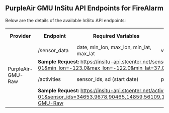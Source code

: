 ## PurpleAir GMU InSitu API Endpoints for FireAlarm

Below are the details of the available InSitu API endpoints:
<table>
  <tr>
    <th>Provider</th>
    <th>Endpoint</th>
    <th>Required Variables</th>
    <th>Optional Variables</th>
    <th>Constraints</th>
  </tr>
  <tr>
    <td rowspan="4">PurpleAir-GMU-Raw</td>
    <td>/sensor_data</td>
    <td>date, min_lon, max_lon, min_lat, max_lat</td>
    <td>variable, provider</td>
    <td>No specific constraints</td>
  </tr>
  <tr>
    <td colspan="4"><strong>Sample Request:</strong> <a href="https://insitu-api.stcenter.net/sensor_data?date=2022-07-01&min_lon=-123.0&max_lon=-122.0&min_lat=37.0&max_lat=38.0" target="_blank">https://insitu-api.stcenter.net/sensor_data?date=2022-07-01&min_lon=-123.0&max_lon=-122.0&min_lat=37.0&max_lat=38.0</a></td>
  </tr>
  <tr>
    <td>/activities</td>
    <td>sensor_ids, sd (start date)</td>
    <td>provider</td>
    <td>Max 10 sensors allowed; End date is not allowed</td>
  </tr>
  <tr>
    <td colspan="4"><strong>Sample Request:</strong> <a href="http://insitu-api.stcenter.net/activities?sd=2022-07-01&sensor_ids=34653,9678,90465,14859,56109,142608,14973,55503,73135,39885&provider=PurpleAir-GMU-Raw" target="_blank">https://insitu-api.stcenter.net/activities?sd=2022-07-01&sensor_ids=34653,9678,90465,14859,56109,142608,14973,55503,73135,39885&provider=PurpleAir-GMU-Raw</a></td>
  </tr>
</table>





